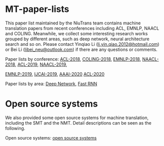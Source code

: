 # MT-paper-lists
This paper list maintained by the NiuTrans team contains machine translation papers from recent conferences including ACL, EMNLP, NAACL and COLING. Meanwhile, we collect some interesting research works grouped by different areas, such as deep network, neural architecture search and so on. Please contact Yinqiao Li (li.yin.qiao.2012@hotmail.com) or Bei Li (libei_neu@outlook.com) if there are any questions or comments.

Paper lists by conference:
[ACL-2018](https://github.com/NiuTrans/MT-paper-lists/blob/master/paper%20lists/Paper%20by%20Conference/ACL-2018.md),
[COLING-2018](https://github.com/NiuTrans/MT-paper-lists/blob/master/paper%20lists/Paper%20by%20Conference/COLING-2018.md),
[EMNLP-2018](https://github.com/NiuTrans/MT-paper-lists/blob/master/paper%20lists/Paper%20by%20Conference/EMNLP-2018.md),
[NAACL-2018](https://github.com/NiuTrans/MT-paper-lists/blob/master/paper%20lists/Paper%20by%20Conference/NAACL-2018.md),
[ACL-2019](https://github.com/NiuTrans/MT-paper-lists/blob/master/paper%20lists/Paper%20by%20Conference/ACL-2019.md),
[NAACL-2019](https://github.com/NiuTrans/MT-paper-lists/blob/master/paper%20lists/Paper%20by%20Conference/NAACL-2019.md),

[EMNLP-2019](https://github.com/NiuTrans/MT-paper-lists/blob/master/paper%20lists/Paper%20by%20Conference/EMNLP-2019.md),
[IJCAI-2019](https://github.com/NiuTrans/MT-paper-lists/blob/master/paper%20lists/Paper%20by%20Conference/IJCAI-2019.md),
[AAAI-2020](https://github.com/NiuTrans/MT-paper-lists/blob/master/paper%20lists/Paper%20by%20Conference/AAAI-2020.md)
[ACL-2020](https://github.com/NiuTrans/MT-paper-lists/blob/master/paper%20lists/Paper%20by%20Conference/ACL-2020.md)

Paper lists by area:
[Deep Network](https://github.com/NiuTrans/MT-paper-lists/blob/master/paper%20lists/Paper%20by%20Area/Deep-Network.md),
[Fast RNN](https://github.com/NiuTrans/MT-paper-lists/blob/master/paper%20lists/Paper%20by%20Area/Fast-RNN.md)


# Open source systems
We also provided some open source systems for machine translation, including the SMT and the NMT. Detail descriptions can be seen as the following.

Open source systems:
[open source systems](https://github.com/NiuTrans/MT-paper-lists/blob/master/open%20source%20system/open%20source%20system.md)
